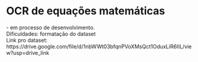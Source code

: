 <h1>OCR de equações matemáticas </h1>
- em processo de desenvolvimento.<br>
Dificuldades: formatação do dataset<br>
Link pro dataset: https://drive.google.com/file/d/1nbWWt03bfqnPVoXMsQct1OduxLiR6IIL/view?usp=drive_link
